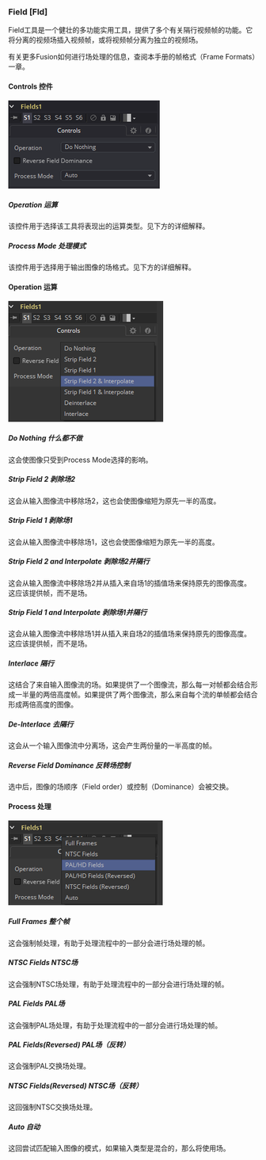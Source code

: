 ### Field [Fld]

Field工具是一个健壮的多功能实用工具，提供了多个有关隔行视频帧的功能。它将分离的视频场插入视频帧，或将视频帧分离为独立的视频场。

有关更多Fusion如何进行场处理的信息，查阅本手册的帧格式（Frame Formats）一章。

#### Controls 控件

![Field_Controls](images/Field_Controls.png)

##### Operation 运算

该控件用于选择该工具将表现出的运算类型。见下方的详细解释。

##### Process Mode 处理模式

该控件用于选择用于输出图像的场格式。见下方的详细解释。

#### Operation 运算

![Field_Operation](images/Field_Operation.png)

##### Do Nothing 什么都不做

这会使图像只受到Process Mode选择的影响。

##### Strip Field 2 剥除场2

这会从输入图像流中移除场2，这也会使图像缩短为原先一半的高度。

##### Strip Field 1 剥除场1

这会从输入图像流中移除场1，这也会使图像缩短为原先一半的高度。

##### Strip Field 2 and Interpolate 剥除场2并隔行

这会从输入图像流中移除场2并从插入来自场1的插值场来保持原先的图像高度。这应该提供帧，而不是场。

##### Strip Field 1 and Interpolate 剥除场1并隔行

这会从输入图像流中移除场1并从插入来自场2的插值场来保持原先的图像高度。这应该提供帧，而不是场。

##### Interlace 隔行

这结合了来自输入图像流的场。如果提供了一个图像流，那么每一对帧都会结合形成一半量的两倍高度帧。如果提供了两个图像流，那么来自每个流的单帧都会结合形成两倍高度的图像。

##### De-Interlace 去隔行

这会从一个输入图像流中分离场，这会产生两份量的一半高度的帧。

##### Reverse Field Dominance 反转场控制

选中后，图像的场顺序（Field order）或控制（Dominance）会被交换。

#### Process 处理

![Field_Process](images/Field_Process.png)

##### Full Frames 整个帧

这会强制帧处理，有助于处理流程中的一部分会进行场处理的帧。

##### NTSC Fields NTSC场

这会强制NTSC场处理，有助于处理流程中的一部分会进行场处理的帧。

##### PAL Fields PAL场

这会强制PAL场处理，有助于处理流程中的一部分会进行场处理的帧。

##### PAL Fields(Reversed) PAL场（反转）

这会强制PAL交换场处理。

##### NTSC Fields(Reversed) NTSC场（反转）

这回强制NTSC交换场处理。

##### Auto 自动

这回尝试匹配输入图像的模式，如果输入类型是混合的，那么将使用场。